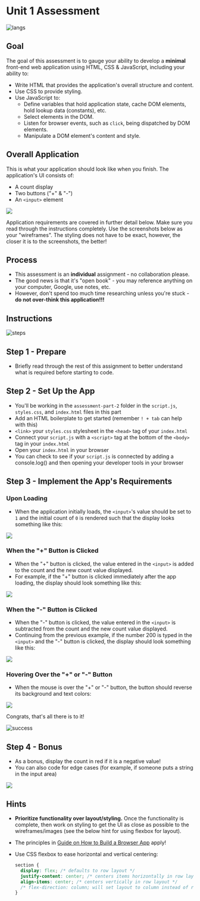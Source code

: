 # Unit 1 Assessment

![langs](https://clipart.info/images/ccovers/1499794874html5-js-css3-logo-png.png)

## Goal

The goal of this assessment is to gauge your ability to develop a **minimal** front-end web application using HTML, CSS & JavaScript, including your ability to:

- Write HTML that provides the application's overall structure and content.
- Use CSS to provide styling.
- Use JavaScript to:
  - Define variables that hold application state, cache DOM elements, hold lookup data (constants), etc.
  - Select elements in the DOM.
  - Listen for browser events, such as `click`, being dispatched by DOM elements.
  - Manipulate a DOM element's content and style.

## Overall Application

This is what your application should look like when you finish. The application's UI consists of:

- A count display
- Two buttons ("+" & "-")
- An `<input>` element

<img src="https://i.imgur.com/nsLfnoG.png">

Application requirements are covered in further detail below. Make sure you read through the instructions completely.
Use the screenshots below as your "wireframes". The styling does not have to be exact, however, the closer it is to the screenshots, the better!

## Process

- This assessment is an **individual** assignment - no collaboration please.
- The good news is that it's "open book" - you may reference anything on your computer, Google, use notes, etc.
- However, don't spend too much time researching unless you're stuck - **do not over-think this application!!!**

## Instructions

![steps](https://www.learnupon.com/wp-content/uploads/@2x-Blog-ADDIE-stairs-animation.gif)

## Step 1 - Prepare

- Briefly read through the rest of this assignment to better understand what is required before starting to code.

## Step 2 - Set Up the App

- You'll be working in the `assessment-part-2` folder in the `script.js`, `styles.css`, and `index.html` files in this part
- Add an HTML boilerplate to get started (remember `! + tab` can help with this)
- `<link>` your `styles.css` stylesheet in the `<head>` tag of your `index.html`
- Connect your `script.js` with a `<script>` tag at the bottom of the `<body>` tag in your `index.html`
- Open your `index.html` in your browser
- You can check to see if your `script.js` is connected by adding a console.log() and then opening your developer tools in your browser

## Step 3 - Implement the App's Requirements

### Upon Loading

- When the application initially loads, the `<input>`'s value should be set to `1` and the initial count of `0` is rendered such that the display looks something like this:

<img src="https://i.imgur.com/nsLfnoG.png">

### When the "+" Button is Clicked

- When the "+" button is clicked, the value entered in the `<input>` is added to the count and the new count value displayed.
- For example, if the "+" button is clicked immediately after the app loading, the display should look something like this:

<img src="https://i.imgur.com/xNdlBn2.png">

### When the "-" Button is Clicked

- When the "-" button is clicked, the value entered in the `<input>` is subtracted from the count and the new count value displayed.
- Continuing from the previous example, if the number 200 is typed in the `<input>` and the "-" button is clicked, the display should look something like this:

<img src="https://i.imgur.com/QjtcAJT.png">

### Hovering Over the "+" or "-" Button

- When the mouse is over the "+" or "-" button, the button should reverse its background and text colors:

<img src="https://i.imgur.com/agT3aGX.png">

Congrats, that's all there is to it!

![success](https://media.tenor.co/images/71c367112da172a580f9abbdef5b67e2/raw)

## Step 4 - Bonus

- As a bonus, display the count in red if it is a negative value!
- You can also code for edge cases (for example, if someone puts a string in the input area)

<img src="https://i.imgur.com/LCSG1Wg.png">

## Hints

- **Prioritize functionality over layout/styling.** Once the functionality is complete, then work on styling to get the UI as close as possible to the wireframes/images (see the below hint for using flexbox for layout).
- The principles in [Guide on How to Build a Browser App](https://github.com/ga-students/wdi-dt-57/blob/master/work/w01/d5/03-guide-to-building-a-browser-app.md) apply!
- Use CSS flexbox to ease horizontal and vertical centering:

  ```css
  section {
    display: flex; /* defaults to row layout */
    justify-content: center; /* centers items horizontally in row layout */
    align-items: center; /* centers vertically in row layout */
    /* flex-direction: column; will set layout to column instead of row */
  }
  ```
